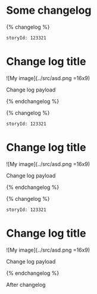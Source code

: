 # Some changelog

{% changelog %}
```
storyId: 123321
```
# Change log title
![My image](../src/asd.png =16x9)

Change log payload

{% endchangelog %}

{% changelog %}
```
storyId: 123321
```
# Change log title
![My image](../src/asd.png =16x9)

Change log payload

{% endchangelog %}


{% changelog %}
```
storyId: 123321
```
# Change log title
![My image](../src/asd.png =16x9)

Change log payload

{% endchangelog %}

After changelog
